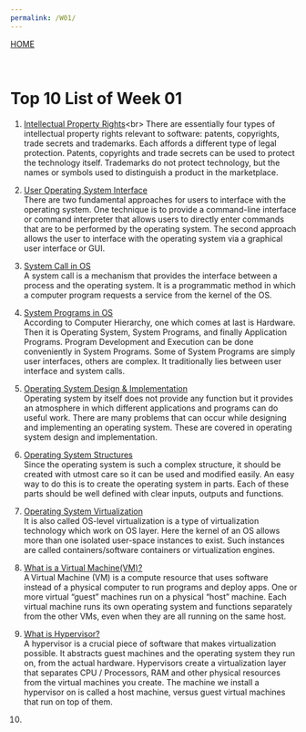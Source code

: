 ```yaml
---
permalink: /W01/
---
```

[HOME](../)

<br>

# Top 10 List of Week 01

1. [Intellectual Property Rights](https://freibrunlaw.com/intellectual-property-rights-software-protect/#:~:text=There%20are%20essentially%20four%20types,to%20protect%20the%20technology%20itself.)<br>
There are essentially four types of intellectual property rights relevant to software: patents, copyrights, trade secrets and trademarks. Each affords a different type of legal protection. Patents, copyrights and trade secrets can be used to protect the technology itself. Trademarks do not protect technology, but the names or symbols used to distinguish a product in the marketplace. <br>

2. [User Operating System Interface](http://www.padakuu.com/article/84-user-os-interface-command-interpreter-and-graphical-user-interfaces)<br>
There are two fundamental approaches for users to interface with the operating system. One technique is to provide a command-line interface or command interpreter that allows users to directly enter commands that are to be performed by the operating system. The second approach allows the user to interface with the operating system via a graphical user interface or GUI. <br>

3. [System Call in OS](https://www.guru99.com/system-call-operating-system.html)<br>
A system call is a mechanism that provides the interface between a process and the operating system. It is a programmatic method in which a computer program requests a service from the kernel of the OS. <br>

4. [System Programs in OS](https://www.geeksforgeeks.org/system-programs-in-operating-system/)<br>
According to Computer Hierarchy, one which comes at last is Hardware. Then it is Operating System, System Programs, and finally Application Programs. Program Development and Execution can be done conveniently in System Programs. Some of System Programs are simply user interfaces, others are complex. It traditionally lies between user interface and system calls. <br>

5. [Operating System Design & Implementation](https://www.tutorialspoint.com/operating-system-design-and-implementation)<br>
Operating system by itself does not provide any function but it provides an atmosphere in which different applications and programs can do useful work. There are many problems that can occur while designing and implementing an operating system. These are covered in operating system design and implementation. <br>

6. [Operating System Structures](http://faculty.salina.k-state.edu/tim/ossg/Introduction/struct.html)<br>
Since the operating system is such a complex structure, it should be created with utmost care so it can be used and modified easily. An easy way to do this is to create the operating system in parts. Each of these parts should be well defined with clear inputs, outputs and functions. <br>

7. [Operating System Virtualization](https://www.w3schools.in/cloud-virtualization/os-virtualization/)<br>
It is also called OS-level virtualization is a type of virtualization technology which work on OS layer. Here the kernel of an OS allows more than one isolated user-space instances to exist. Such instances are called containers/software containers or virtualization engines. <br>

8. [What is a Virtual Machine(VM)?](https://www.vmware.com/topics/glossary/content/virtual-machine)<br>
A Virtual Machine (VM) is a compute resource that uses software instead of a physical computer to run programs and deploy apps. One or more virtual “guest” machines run on a physical “host” machine.  Each virtual machine runs its own operating system and functions separately from the other VMs, even when they are all running on the same host. <br>

9. [What is Hypervisor?](https://phoenixnap.com/kb/what-is-hypervisor-type-1-2)<br>
A hypervisor is a crucial piece of software that makes virtualization possible. It abstracts guest machines and the operating system they run on, from the actual hardware. Hypervisors create a virtualization layer that separates CPU / Processors, RAM and other physical resources from the virtual machines you create. The machine we install a hypervisor on is called a host machine, versus guest virtual machines that run on top of them. <br>

10. <br>

